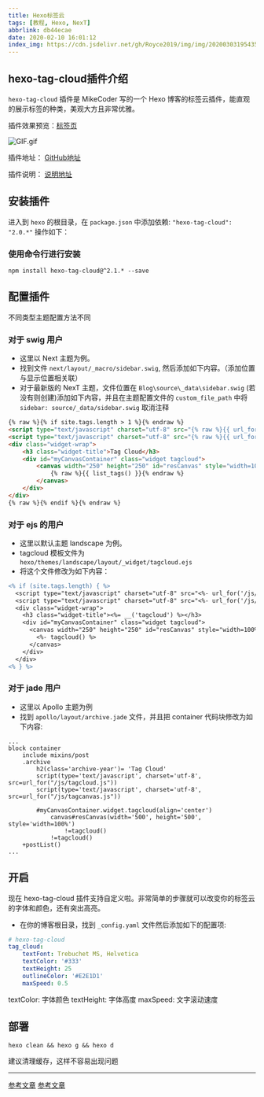 ```yaml
---
title: Hexo标签云
tags: [教程, Hexo, NexT]
abbrlink: db44ecae
date: 2020-02-10 16:01:12
index_img: https://cdn.jsdelivr.net/gh/Royce2019/img/img/20200303195435.png
---
```



## hexo-tag-cloud插件介绍

`hexo-tag-cloud` 插件是 MikeCoder 写的一个 Hexo 博客的标签云插件，能直观的展示标签的种类，美观大方且非常优雅。

<!--more-->

插件效果预览：[标签页](https://royce2003.top/tags/)

![GIF.gif](https://i.loli.net/2020/03/05/xcHjV6X8nT9LBdo.gif)

插件地址：
[GitHub地址](https://github.com/MikeCoder/hexo-tag-cloud)

插件说明：
[说明地址](https://github.com/MikeCoder/hexo-tag-cloud/blob/master/README.ZH.md)

## 安装插件

进入到 `hexo` 的根目录，在 `package.json` 中添加依赖: `"hexo-tag-cloud": "2.0.*"` 操作如下：

### 使用命令行进行安装

```
npm install hexo-tag-cloud@^2.1.* --save
```

## 配置插件

不同类型主题配置方法不同

### 对于 swig 用户

- 这里以 Next 主题为例。
- 找到文件 `next/layout/_macro/sidebar.swig`, 然后添加如下内容。（添加位置与显示位置相关联）
- 对于最新版的 NexT 主题，文件位置在 `Blog\source\_data\sidebar.swig` (若没有则创建)添加如下内容，并且在主题配置文件的 `custom_file_path` 中将 `sidebar: source/_data/sidebar.swig` 取消注释

```html
{% raw %}{% if site.tags.length > 1 %}{% endraw %}
<script type="text/javascript" charset="utf-8" src="{% raw %}{{ url_for('/js/tagcloud.js') }}{% endraw %}"></script>	
<script type="text/javascript" charset="utf-8" src="{% raw %}{{ url_for('/js/tagcanvas.js') }}{% endraw %}"></script>
<div class="widget-wrap">
    <h3 class="widget-title">Tag Cloud</h3>
    <div id="myCanvasContainer" class="widget tagcloud">
        <canvas width="250" height="250" id="resCanvas" style="width=100%">
            {% raw %}{{ list_tags() }}{% endraw %}
        </canvas>
    </div>
</div>
{% raw %}{% endif %}{% endraw %}
```

### 对于 ejs 的用户

- 这里以默认主题 landscape 为例。
- tagcloud 模板文件为 `hexo/themes/landscape/layout/_widget/tagcloud.ejs`
- 将这个文件修改为如下内容：

```diff
<% if (site.tags.length) { %>
  <script type="text/javascript" charset="utf-8" src="<%- url_for('/js/tagcloud.js') %>"></script>
  <script type="text/javascript" charset="utf-8" src="<%- url_for('/js/tagcanvas.js') %>"></script>
  <div class="widget-wrap">
    <h3 class="widget-title"><%= __('tagcloud') %></h3>
    <div id="myCanvasContainer" class="widget tagcloud">
      <canvas width="250" height="250" id="resCanvas" style="width=100%">
        <%- tagcloud() %>
      </canvas>
    </div>
  </div>
<% } %>
```

### 对于 jade 用户

- 这里以 Apollo 主题为例
- 找到 `apollo/layout/archive.jade` 文件，并且把 container 代码块修改为如下内容:

```
...
block container
    include mixins/post
    .archive
        h2(class='archive-year')= 'Tag Cloud'
        script(type='text/javascript', charset='utf-8', src=url_for("/js/tagcloud.js"))
        script(type='text/javascript', charset='utf-8', src=url_for("/js/tagcanvas.js"))

        #myCanvasContainer.widget.tagcloud(align='center')
            canvas#resCanvas(width='500', height='500', style='width=100%')
                !=tagcloud()
            !=tagcloud()
    +postList()
...
```

## 开启

现在 hexo-tag-cloud 插件支持自定义啦。非常简单的步骤就可以改变你的标签云的字体和颜色，还有突出高亮。

- 在你的博客根目录，找到 `_config.yaml` 文件然后添加如下的配置项:

```yaml
# hexo-tag-cloud
tag_cloud:
    textFont: Trebuchet MS, Helvetica
    textColor: '#333'
    textHeight: 25
    outlineColor: '#E2E1D1'
    maxSpeed: 0.5
```

textColor: 字体颜色
textHeight: 字体高度
maxSpeed: 文字滚动速度

## 部署

```
hexo clean && hexo g && hexo d
```

建议清理缓存，这样不容易出现问题

------

[参考文章](https://github.com/MikeCoder/hexo-tag-cloud/blob/master/README.ZH.md)
[参考文章](http://www.aomanhao.top/2019/04/20/hexo_Tag_cloud/)